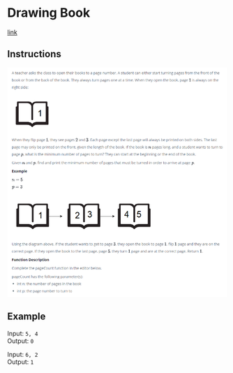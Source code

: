 # Drawing Book

[link](https://www.hackerrank.com/challenges/drawing-book/problem)

## Instructions

![instructions](./Drawing_Book.png)

## Example

Input: `5, 4`\
Output: `0`

Input: `6, 2`\
Output: `1`
